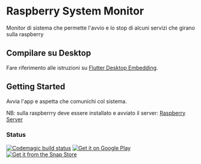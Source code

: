# Raspberry System Monitor

Monitor di sistema che permette l'avvio e lo stop di alcuni servizi che girano sulla raspberry

## Compilare su Desktop

Fare riferimento alle istruzioni su [Flutter Desktop Embedding][2].

## Getting Started

Avvia l'app e aspetta che comunichi col sistema.

NB: sulla raspberrry deve essere installato e avviato il server: [Raspberry Server][1]

### Status
[![Codemagic build status](https://api.codemagic.io/apps/5c854d9117fd830009ea0236/5c854d9117fd830009ea0235/status_badge.svg)](https://codemagic.io/apps/5c854d9117fd830009ea0236/5c854d9117fd830009ea0235/latest_build)
[![Get it on Google Play](https://play.google.com/intl/en_us/badges/images/generic/it_badge_web_generic.png)](https://play.google.com/store/apps/details?id=it.zeruel.raspberry_system_monitor&pcampaignid=MKT-Other-global-all-co-prtnr-py-PartBadge-Mar2515-1)
[![Get it from the Snap Store](https://snapcraft.io/static/images/badges/en/snap-store-black.svg)](https://snapcraft.io/raspberrymonitor)

[//]: #Links
[1]: https://github.com/pspgt/Raspberry-System-Monitor-Server
[2]: https://github.com/google/flutter-desktop-embedding